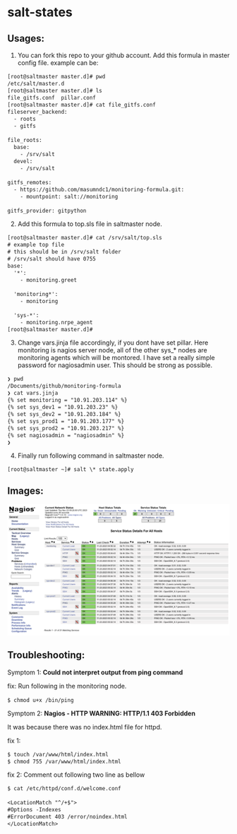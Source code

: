 # salt-states

## Usages:
1. You can fork this repo to your github account.
Add this formula in master config file. example can be:

```
[root@saltmaster master.d]# pwd
/etc/salt/master.d
[root@saltmaster master.d]# ls
file_gitfs.conf  pillar.conf
[root@saltmaster master.d]# cat file_gitfs.conf
fileserver_backend:
  - roots
  - gitfs

file_roots:
  base:
    - /srv/salt
  devel:
    - /srv/salt

gitfs_remotes:
  - https://github.com/masumndc1/monitoring-formula.git:
    - mountpoint: salt://monitoring

gitfs_provider: gitpython

```
2. Add this formula to top.sls file in saltmaster node.
```
[root@saltmaster master.d]# cat /srv/salt/top.sls
# example top file
# this should be in /srv/salt folder
# /srv/salt should have 0755
base:
  '*':
    - monitoring.greet

  'monitoring*':
    - monitoring

  'sys-*':
    - monitoring.nrpe_agent
[root@saltmaster master.d]#

```
3. Change vars.jinja file accordingly, if you dont have set pillar.
Here monitoring is nagios server node, all of the other sys_* nodes
are monitoring agents which will be montored. I have set a really
simple password for nagiosadmin user. This should be strong as possible.

```
❯ pwd
/Documents/github/monitoring-formula
❯ cat vars.jinja
{% set monitoring = "10.91.203.114" %}
{% set sys_dev1 = "10.91.203.23" %}
{% set sys_dev2 = "10.91.203.184" %}
{% set sys_prod1 = "10.91.203.177" %}
{% set sys_prod2 = "10.91.203.217" %}
{% set nagiosadmin = "nagiosadmin" %}
❯
```

4. Finally run following command in saltmaster node.

```
[root@saltmaster ~]# salt \* state.apply
```
## Images:
![nagios](/images/nagios.png)


## Troubleshooting:

Symptom 1: **Could not interpret output from ping command**

fix:
Run following in the monitoring node.

```$ chmod u+x /bin/ping ```

Symptom 2: **Nagios - HTTP WARNING: HTTP/1.1 403 Forbidden**

It was because there was no index.html file for httpd.

fix 1:
```
$ touch /var/www/html/index.html
$ chmod 755 /var/www/html/index.html
```

fix 2:
Comment out following two line as bellow

```
$ cat /etc/httpd/conf.d/welcome.conf

<LocationMatch "^/+$">
#Options -Indexes
#ErrorDocument 403 /error/noindex.html
</LocationMatch>
```
